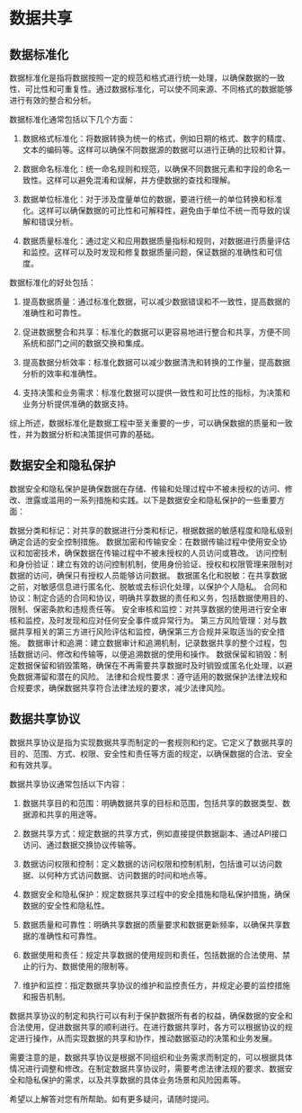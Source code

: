 # 数据共享

## 数据标准化

数据标准化是指将数据按照一定的规范和格式进行统一处理，以确保数据的一致性、可比性和可重复性。通过数据标准化，可以使不同来源、不同格式的数据能够进行有效的整合和分析。

数据标准化通常包括以下几个方面：

1. 数据格式标准化：将数据转换为统一的格式，例如日期的格式、数字的精度、文本的编码等。这样可以确保不同数据源的数据可以进行正确的比较和计算。

2. 数据命名标准化：统一命名规则和规范，以确保不同数据元素和字段的命名一致性。这样可以避免混淆和误解，并方便数据的查找和理解。

3. 数据单位标准化：对于涉及度量单位的数据，要进行统一的单位转换和标准化。这样可以确保数据的可比性和可解释性，避免由于单位不统一而导致的误解和错误分析。

4. 数据质量标准化：通过定义和应用数据质量指标和规则，对数据进行质量评估和监控。这样可以及时发现和修复数据质量问题，保证数据的准确性和可信度。

数据标准化的好处包括：

1. 提高数据质量：通过标准化数据，可以减少数据错误和不一致性，提高数据的准确性和可靠性。

2. 促进数据整合和共享：标准化的数据可以更容易地进行整合和共享，方便不同系统和部门之间的数据交换和集成。

3. 提高数据分析效率：标准化数据可以减少数据清洗和转换的工作量，提高数据分析的效率和准确性。

4. 支持决策和业务需求：标准化数据可以提供一致性和可比性的指标，为决策和业务分析提供准确的数据支持。

综上所述，数据标准化是数据工程中至关重要的一步，可以确保数据的质量和一致性，并为数据分析和决策提供可靠的基础。

## 数据安全和隐私保护

数据安全和隐私保护是确保数据在存储、传输和处理过程中不被未授权的访问、修改、泄露或滥用的一系列措施和实践。以下是数据安全和隐私保护的一些重要方面：

数据分类和标记：对共享的数据进行分类和标记，根据数据的敏感程度和隐私级别确定合适的安全控制措施。
数据加密和传输安全：在数据传输过程中使用安全协议和加密技术，确保数据在传输过程中不被未授权的人员访问或篡改。
访问控制和身份验证：建立有效的访问控制机制，使用身份验证、授权和权限管理来限制对数据的访问，确保只有授权人员能够访问数据。
数据匿名化和脱敏：在共享数据之前，对敏感信息进行匿名化、脱敏或去标识化处理，以保护个人隐私。
合同和协议：制定合适的合同和协议，明确共享数据的责任和义务，包括数据使用目的、限制、保密条款和违规责任等。
安全审核和监控：对共享数据的使用进行安全审核和监控，及时发现和应对任何安全事件或异常行为。
第三方风险管理：对与数据共享相关的第三方进行风险评估和监控，确保第三方合规并采取适当的安全措施。
数据审计和追溯：建立数据审计和追溯机制，记录数据共享的整个过程，包括数据访问、修改和传输等，以便追溯数据的使用和操作。
数据保留和销毁：制定数据保留和销毁策略，确保在不再需要共享数据时及时销毁或匿名化处理，以避免数据滞留和潜在的风险。
法律和合规性要求：遵守适用的数据保护法律法规和合规要求，确保数据共享符合法律法规的要求，减少法律风险。

## 数据共享协议

数据共享协议是指为实现数据共享而制定的一套规则和约定。它定义了数据共享的目的、范围、方式、权限、安全性和责任等方面的规定，以确保数据的合法、安全和有效共享。

数据共享协议通常包括以下内容：

1. 数据共享目的和范围：明确数据共享的目标和范围，包括共享的数据类型、数据源和共享的用途等。

2. 数据共享方式：规定数据的共享方式，例如直接提供数据副本、通过API接口访问、通过数据交换协议传输等。

3. 数据访问权限和控制：定义数据的访问权限和控制机制，包括谁可以访问数据、以何种方式访问数据、访问数据的时间和地点等。

4. 数据安全和隐私保护：规定数据共享过程中的安全措施和隐私保护措施，确保数据的安全性和隐私性。

5. 数据质量和可靠性：明确共享数据的质量要求和数据更新频率，以确保共享数据的准确性和可靠性。

6. 数据使用和责任：规定共享数据的使用规则和责任，包括数据的合法使用、禁止的行为、数据使用的限制等。

7. 维护和监控：指定数据共享协议的维护和监控责任方，并规定必要的监控措施和报告机制。

数据共享协议的制定和执行可以有利于保护数据所有者的权益，确保数据的安全和合法使用，促进数据共享的顺利进行。在进行数据共享时，各方可以根据协议的规定进行操作，从而实现数据的共享和协作，推动数据驱动的决策和业务发展。

需要注意的是，数据共享协议是根据不同组织和业务需求而制定的，可以根据具体情况进行调整和修改。在制定数据共享协议时，需要考虑法律法规的要求、数据安全和隐私保护的需求，以及共享数据的具体业务场景和风险因素等。

希望以上解答对您有所帮助。如有更多疑问，请随时提问。
